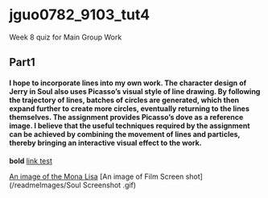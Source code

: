# jguo0782_9103_tut4
Week 8 quiz for Main Group Work
## Part1
#### I hope to incorporate lines into my own work. The character design of Jerry in Soul also uses Picasso’s visual style of line drawing. By following the trajectory of lines, batches of circles are generated, which then expand further to create more circles, eventually returning to the lines themselves. The assignment provides Picasso’s dove as a reference image. I believe that the useful techniques required by the assignment can be achieved by combining the movement of lines and particles, thereby bringing an interactive visual effect to the work.
**bold**
[link test](https://dribbble.com/search/p5js)

[An image of the Mona Lisa](readmeImages/Mona_Lisa_by_Leonardo_da_Vinci_500_x_700.jpg)
[An image of Film Screen shot](/readmeImages/Soul Screenshot .gif)
